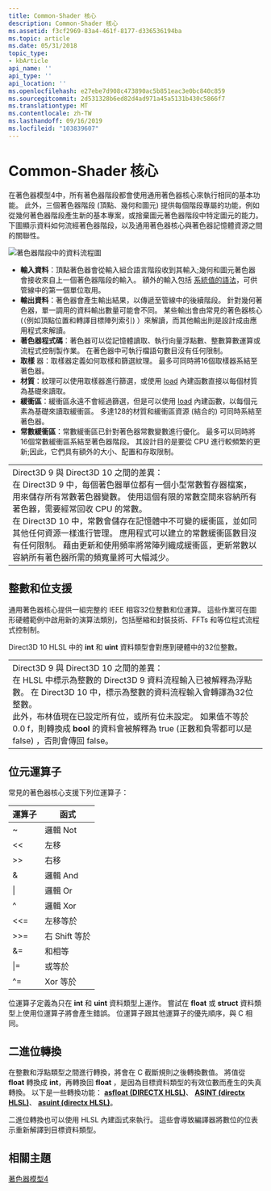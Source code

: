```yaml
---
title: Common-Shader 核心
description: Common-Shader 核心
ms.assetid: f3cf2969-83a4-461f-8177-d336536194ba
ms.topic: article
ms.date: 05/31/2018
topic_type:
- kbArticle
api_name: ''
api_type: ''
api_location: ''
ms.openlocfilehash: e27ebe7d908c473890ac5b851eac3e0bc840c859
ms.sourcegitcommit: 2d531328b6ed82d4ad971a45a5131b430c5866f7
ms.translationtype: MT
ms.contentlocale: zh-TW
ms.lasthandoff: 09/16/2019
ms.locfileid: "103839607"
---
```

# <a name="common-shader-core"></a>Common-Shader 核心

在著色器模型4中，所有著色器階段都會使用通用著色器核心來執行相同的基本功能。 此外，三個著色器階段 (頂點、幾何和圖元) 提供每個階段專屬的功能，例如從幾何著色器階段產生新的基本專案，或捨棄圖元著色器階段中特定圖元的能力。 下圖顯示資料如何流經著色器階段，以及通用著色器核心與著色器記憶體資源之間的關聯性。

![著色器階段中的資料流程圖](images/d3d10-shader-unit.png)

-   **輸入資料**：頂點著色器會從輸入組合語言階段收到其輸入;幾何和圖元著色器會接收來自上一個著色器階段的輸入。 額外的輸入包括 [系統值的語法](dx-graphics-hlsl-semantics.md)，可供管線中的第一個單位取用。
-   **輸出資料**：著色器會產生輸出結果，以傳遞至管線中的後續階段。 針對幾何著色器，單一調用的資料輸出數量可能會不同。 某些輸出會由常見的著色器核心 (（例如頂點位置和轉譯目標陣列索引) ）來解讀，而其他輸出則是設計成由應用程式來解讀。
-   **著色器程式碼**：著色器可以從記憶體讀取、執行向量浮點數、整數算數運算或流程式控制製作業。 在著色器中可執行檔語句數目沒有任何限制。
-   **取樣** 器：取樣器定義如何取樣和篩選紋理。 最多可同時將16個取樣器系結至著色器。
-   **材質**：紋理可以使用取樣器進行篩選，或使用 [load](dx-graphics-hlsl-to-load.md) 內建函數直接以每個材質為基礎來讀取。
-   **緩衝區**：緩衝區永遠不會經過篩選，但是可以使用 [load](dx-graphics-hlsl-to-load.md) 內建函數，以每個元素為基礎來讀取緩衝區。 多達128的材質和緩衝區資源 (結合的) 可同時系結至著色器。
-   **常數緩衝區**：常數緩衝區已針對著色器常數變數進行優化。 最多可以同時將16個常數緩衝區系結至著色器階段。 其設計目的是要從 CPU 進行較頻繁的更新;因此，它們具有額外的大小、配置和存取限制。



|                                                                                                                                                                                                                                                                                                                                                                                                                                                                                                                                                                                                                                                                                                      |
|------------------------------------------------------------------------------------------------------------------------------------------------------------------------------------------------------------------------------------------------------------------------------------------------------------------------------------------------------------------------------------------------------------------------------------------------------------------------------------------------------------------------------------------------------------------------------------------------------------------------------------------------------------------------------------------------------|
| Direct3D 9 與 Direct3D 10 之間的差異：<br/> 在 Direct3D 9 中，每個著色器單位都有一個小型常數暫存器檔案，用來儲存所有常數著色器變數。 使用這個有限的常數空間來容納所有著色器，需要經常回收 CPU 的常數。<br/> 在 Direct3D 10 中，常數會儲存在記憶體中不可變的緩衝區，並如同其他任何資源一樣進行管理。 應用程式可以建立的常數緩衝區數目沒有任何限制。 藉由更新和使用頻率將常陣列織成緩衝區，更新常數以容納所有著色器所需的頻寬量將可大幅減少。<br/> |



 

## <a name="integer-and-bitwise-support"></a>整數和位支援

通用著色器核心提供一組完整的 IEEE 相容32位整數和位運算。 這些作業可在圖形硬體範例中啟用新的演算法類別，包括壓縮和封裝技術、FFTs 和等位程式流程式控制制。

Direct3D 10 HLSL 中的 **int** 和 **uint** 資料類型會對應到硬體中的32位整數。



|                                                                                                                                                                                                                                                                                                                                                                                                                                                                                                              |
|--------------------------------------------------------------------------------------------------------------------------------------------------------------------------------------------------------------------------------------------------------------------------------------------------------------------------------------------------------------------------------------------------------------------------------------------------------------------------------------------------------------|
| Direct3D 9 與 Direct3D 10 之間的差異：<br/> 在 HLSL 中標示為整數的 Direct3D 9 資料流程輸入已被解釋為浮點數。 在 Direct3D 10 中，標示為整數的資料流程輸入會轉譯為32位整數。<br/> 此外，布林值現在已設定所有位，或所有位未設定。 如果值不等於 0.0 f，則轉換成 **bool** 的資料會被解釋為 true (正數和負零都可以是 false) ，否則會傳回 false。<br/> |



 

## <a name="bitwise-operators"></a>位元運算子

常見的著色器核心支援下列位運算子：



| 運算子  | 函式          |
|-----------|-------------------|
| ~         | 邏輯 Not       |
| <<  | 左移        |
| >>  | 右移       |
| &         | 邏輯 And       |
| \|        | 邏輯 Or        |
| ^         | 邏輯 Xor       |
| <<= | 左移等於  |
| >>= | 右 Shift 等於 |
| &=        | 和相等         |
| \|=       | 或等於          |
| ^=        | Xor 等於         |



 

位運算子定義為只在 **int** 和 **uint** 資料類型上運作。 嘗試在 **float** 或 **struct** 資料類型上使用位運算子將會產生錯誤。 位運算子跟其他運算子的優先順序，與 C 相同。

## <a name="binary-casts"></a>二進位轉換

在整數和浮點類型之間進行轉換，將會在 C 截斷規則之後轉換數值。 將值從 **float** 轉換成 **int**，再轉換回 **float** ，是因為目標資料類型的有效位數而產生的失真轉換。 以下是一些轉換功能： [**asfloat (DIRECTX HLSL)**](dx-graphics-hlsl-asfloat.md)、 [**ASINT (directx HLSL)**](dx-graphics-hlsl-asint.md)、 [**asuint (directx HLSL)**](dx-graphics-hlsl-asuint.md)。

二進位轉換也可以使用 HLSL 內建函式來執行。 這些會導致編譯器將數位的位表示重新解譯到目標資料類型。

## <a name="related-topics"></a>相關主題

<dl> <dt>

[著色器模型4](dx-graphics-hlsl-sm4.md)
</dt> </dl>

 

 





